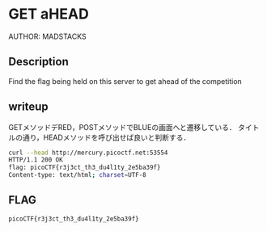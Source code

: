 # GET aHEAD

AUTHOR: MADSTACKS

## Description

Find the flag being held on this server to get ahead of the competition

## writeup

GETメソッドデRED，POSTメソッドでBLUEの画面へと遷移している．
タイトルの通り，HEADメソッドを呼び出せば良いと判断する．

```bash
curl --head http://mercury.picoctf.net:53554
HTTP/1.1 200 OK
flag: picoCTF{r3j3ct_th3_du4l1ty_2e5ba39f}
Content-type: text/html; charset=UTF-8
```

## FLAG

```bash
picoCTF{r3j3ct_th3_du4l1ty_2e5ba39f}
```
